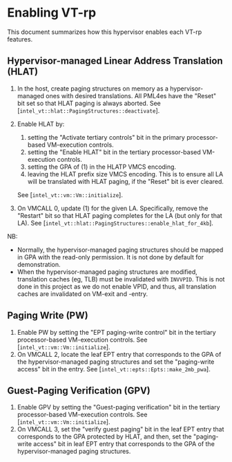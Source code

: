 # Enabling VT-rp

This document summarizes how this hypervisor enables each VT-rp features.


## Hypervisor-managed Linear Address Translation (HLAT)

1. In the host, create paging structures on memory as a hypervisor-managed ones with desired translations. All PML4es have the "Reset" bit set so that HLAT paging is always aborted. See [`intel_vt::hlat::PagingStructures::deactivate`].
2. Enable HLAT by:
   1. setting the "Activate tertiary controls" bit in the primary processor-based VM-execution controls.
   2. setting the "Enable HLAT" bit in the tertiary processor-based VM-execution controls.
   3. setting the GPA of (1) in the HLATP VMCS encoding.
   4. leaving the HLAT prefix size VMCS encoding. This is to ensure all LA will be translated with HLAT paging, if the "Reset" bit is ever cleared.

   See [`intel_vt::vm::Vm::initialize`].
3. On VMCALL 0, update (1) for the given LA. Specifically, remove the "Restart" bit so that HLAT paging completes for the LA (but only for that LA). See [`intel_vt::hlat::PagingStructures::enable_hlat_for_4kb`].

NB:
- Normally, the hypervisor-managed paging structures should be mapped in GPA with the read-only permission. It is not done by default for demonstration.
- When the hypervisor-managed paging structures are modified, translation caches (eg, TLB) must be invalidated with `INVVPID`. This is not done in this project as we do not enable VPID, and thus, all translation caches are invalidated on VM-exit and -entry.


## Paging Write (PW)

1. Enable PW by setting the "EPT paging-write control" bit in the tertiary processor-based VM-execution controls. See [`intel_vt::vm::Vm::initialize`].
2. On VMCALL 2, locate the leaf EPT entry that corresponds to the GPA of the hypervisor-managed paging structures and set the "paging-write access" bit in the entry. See [`intel_vt::epts::Epts::make_2mb_pwa`].


## Guest-Paging Verification (GPV)

1. Enable GPV by setting the "Guest-paging verification" bit in the tertiary processor-based VM-execution controls. See [`intel_vt::vm::Vm::initialize`].
2. On VMCALL 3, set the "verify guest paging" bit in the leaf EPT entry that corresponds to the GPA protected by HLAT, and then, set the "paging-write access" bit in leaf EPT entry that corresponds to the GPA of the hypervisor-managed paging structures.
